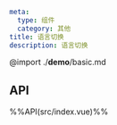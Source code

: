 ```yaml
meta:
  type: 组件
  category: 其他
title: 语言切换
description: 语言切换
```

@import ./__demo__/basic.md

## API

%%API(src/index.vue)%%
